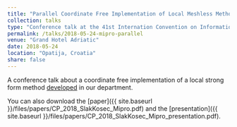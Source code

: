 ```yaml
---
title: "Parallel Coordinate Free Implementation of Local Meshless Method"
collection: talks
type: "Conference talk at the 41st Internation Convention on Information and Communication Technology, Electornics and Microelectornics (MIPRO 2018)"
permalink: /talks/2018-05-24-mipro-parallel
venue: "Grand Hotel Adriatic"
date: 2018-05-24
location: "Opatija, Croatia"
share: false
---
```


A conference talk about a coordinate free implementation of a 
local strong form method [developed](http://e6.ijs.si/medusa/) in our department.

You can also download the [paper]({{ site.baseurl }}/files/papers/CP_2018_SlakKosec_Mipro.pdf) and the
[presentation]({{ site.baseurl }}/files/papers/CP_2018_SlakKosec_Mipro_presentation.pdf).
